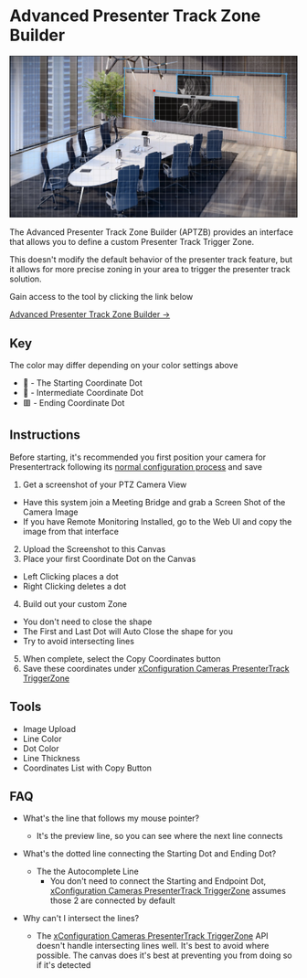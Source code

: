 # Advanced Presenter Track Zone Builder

[![Example Coordinate Capture](/images/ExampleCoordniates.png)](#)

The Advanced Presenter Track Zone Builder (APTZB) provides an interface that allows you to define a custom Presenter Track Trigger Zone.

This doesn't modify the default behavior of the presenter track feature, but it allows for more precise zoning in your area to trigger the presenter track solution.

Gain access to the tool by clicking the link below

[Advanced Presenter Track Zone Builder ->](https://ctg-tme.github.io/Advanced-Presenter-Track-Zoning/)

## Key
The color may differ depending on your color settings above
- 🔺 - The Starting Coordinate Dot
- 🔴 - Intermediate Coordinate Dot
- 🟥 - Ending Coordinate Dot

## Instructions
Before starting, it's recommended you first position your camera for Presentertrack following its [normal configuration process](https://help.webex.com/en-us/article/9ur0g6/Set-up-PresenterTrack-for-Board-and-Room-Series) and save

1. Get a screenshot of your PTZ Camera View
  - Have this system join a Meeting Bridge and grab a Screen Shot of the Camera Image
  - If you have Remote Monitoring Installed, go to the Web UI and copy the image from that interface
2. Upload the Screenshot to this Canvas
3. Place your first Coordinate Dot on the Canvas
  - Left Clicking places a dot
  - Right Clicking deletes a dot
4. Build out your custom Zone
  - You don't need to close the shape
  - The First and Last Dot will Auto Close the shape for you
  - Try to avoid intersecting lines
5. When complete, select the Copy Coordinates button
6. Save these coordinates under [xConfiguration Cameras PresenterTrack TriggerZone](https://roomos.cisco.com/xapi/Configuration.Cameras.PresenterTrack.TriggerZone/)

## Tools
- Image Upload
- Line Color
- Dot Color
- Line Thickness
- Coordinates List with Copy Button

## FAQ

- What's the line that follows my mouse pointer?
  - It's the preview line, so you can see where the next line connects

- What's the dotted line connecting the Starting Dot and Ending Dot?
  - The the Autocomplete Line
    - You don't need to connect the Starting and Endpoint Dot, [xConfiguration Cameras PresenterTrack TriggerZone](https://roomos.cisco.com/xapi/Configuration.Cameras.PresenterTrack.TriggerZone/) assumes those 2 are connected by default

- Why can't I intersect the lines?
  - The [xConfiguration Cameras PresenterTrack TriggerZone](https://roomos.cisco.com/xapi/Configuration.Cameras.PresenterTrack.TriggerZone/) API doesn't handle intersecting lines well. It's best to avoid where possible. The canvas does it's best at preventing you from doing so if it's detected